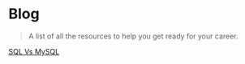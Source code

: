 # Blog
> A list of all the resources to help you get ready for your career.

[SQL Vs MySQL](https://www.interviewbit.com/blog/sql-vs-mysql/)
